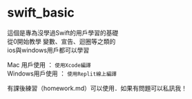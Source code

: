 # swift_basic

這個是專為沒學過Swift的用戶學習的基礎  
從0開始教學 變數、宣告、迴圈等之類的  
ios與windows用戶都可以學習

Mac 用戶使用  ： ` 使用Xcode編譯 `  
Windows用戶使用 ： `使用Replit線上編譯`

有課後練習（homework.md）可以使用．如果有問題可以私訊我！

